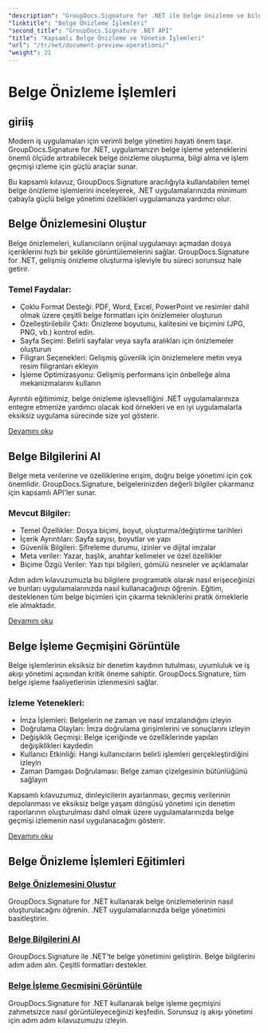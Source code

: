 ```yaml
---
"description": "GroupDocs.Signature for .NET ile belge önizleme ve bilgi alma konusunda uzmanlaşın. Uygulamalarınızda önizleme oluşturmayı, meta verileri çıkarmayı ve belge geçmişini izlemeyi öğrenin."
"linktitle": "Belge Önizleme İşlemleri"
"second_title": "GroupDocs.Signature .NET API"
"title": "Kapsamlı Belge Önizleme ve Yönetim İşlemleri"
"url": "/tr/net/document-preview-operations/"
"weight": 21
---
```


# Belge Önizleme İşlemleri

## giriiş

Modern iş uygulamaları için verimli belge yönetimi hayati önem taşır. GroupDocs.Signature for .NET, uygulamanızın belge işleme yeteneklerini önemli ölçüde artırabilecek belge önizleme oluşturma, bilgi alma ve işlem geçmişi izleme için güçlü araçlar sunar.

Bu kapsamlı kılavuz, GroupDocs.Signature aracılığıyla kullanılabilen temel belge önizleme işlemlerini inceleyerek, .NET uygulamalarınızda minimum çabayla güçlü belge yönetimi özellikleri uygulamanıza yardımcı olur.

## Belge Önizlemesini Oluştur

Belge önizlemeleri, kullanıcıların orijinal uygulamayı açmadan dosya içeriklerini hızlı bir şekilde görüntülemelerini sağlar. GroupDocs.Signature for .NET, gelişmiş önizleme oluşturma işleviyle bu süreci sorunsuz hale getirir.

### Temel Faydalar:
- Çoklu Format Desteği: PDF, Word, Excel, PowerPoint ve resimler dahil olmak üzere çeşitli belge formatları için önizlemeler oluşturun
- Özelleştirilebilir Çıktı: Önizleme boyutunu, kalitesini ve biçimini (JPG, PNG, vb.) kontrol edin.
- Sayfa Seçimi: Belirli sayfalar veya sayfa aralıkları için önizlemeler oluşturun
- Filigran Seçenekleri: Gelişmiş güvenlik için önizlemelere metin veya resim filigranları ekleyin
- İşleme Optimizasyonu: Gelişmiş performans için önbelleğe alma mekanizmalarını kullanın

Ayrıntılı eğitimimiz, belge önizleme işlevselliğini .NET uygulamalarınıza entegre etmenize yardımcı olacak kod örnekleri ve en iyi uygulamalarla eksiksiz uygulama sürecinde size yol gösterir.

[Devamını oku](./generate-document-preview/)

## Belge Bilgilerini Al

Belge meta verilerine ve özelliklerine erişim, doğru belge yönetimi için çok önemlidir. GroupDocs.Signature, belgelerinizden değerli bilgiler çıkarmanız için kapsamlı API'ler sunar.

### Mevcut Bilgiler:
- Temel Özellikler: Dosya biçimi, boyut, oluşturma/değiştirme tarihleri
- İçerik Ayrıntıları: Sayfa sayısı, boyutlar ve yapı
- Güvenlik Bilgileri: Şifreleme durumu, izinler ve dijital imzalar
- Meta veriler: Yazar, başlık, anahtar kelimeler ve özel özellikler
- Biçime Özgü Veriler: Yazı tipi bilgileri, gömülü nesneler ve açıklamalar

Adım adım kılavuzumuzla bu bilgilere programatik olarak nasıl erişeceğinizi ve bunları uygulamalarınızda nasıl kullanacağınızı öğrenin. Eğitim, desteklenen tüm belge biçimleri için çıkarma tekniklerini pratik örneklerle ele almaktadır.

[Devamını oku](./retrieve-document-information/)

## Belge İşleme Geçmişini Görüntüle

Belge işlemlerinin eksiksiz bir denetim kaydının tutulması, uyumluluk ve iş akışı yönetimi açısından kritik öneme sahiptir. GroupDocs.Signature, tüm belge işleme faaliyetlerinin izlenmesini sağlar.

### İzleme Yetenekleri:
- İmza İşlemleri: Belgelerin ne zaman ve nasıl imzalandığını izleyin
- Doğrulama Olayları: İmza doğrulama girişimlerini ve sonuçlarını izleyin
- Değişiklik Geçmişi: Belge içeriğinde ve özelliklerinde yapılan değişiklikleri kaydedin
- Kullanıcı Etkinliği: Hangi kullanıcıların belirli işlemleri gerçekleştirdiğini izleyin
- Zaman Damgası Doğrulaması: Belge zaman çizelgesinin bütünlüğünü sağlayın

Kapsamlı kılavuzumuz, dinleyicilerin ayarlanması, geçmiş verilerinin depolanması ve eksiksiz belge yaşam döngüsü yönetimi için denetim raporlarının oluşturulması dahil olmak üzere uygulamalarınızda belge geçmişi izlemenin nasıl uygulanacağını gösterir.

[Devamını oku](./view-document-processing-history/)

## Belge Önizleme İşlemleri Eğitimleri

### [Belge Önizlemesini Oluştur](./generate-document-preview/)
GroupDocs.Signature for .NET kullanarak belge önizlemelerinin nasıl oluşturulacağını öğrenin. .NET uygulamalarınızda belge yönetimini basitleştirin.

### [Belge Bilgilerini Al](./retrieve-document-information/)
GroupDocs.Signature ile .NET'te belge yönetimini geliştirin. Belge bilgilerini adım adım alın. Çeşitli formatları destekler.

### [Belge İşleme Geçmişini Görüntüle](./view-document-processing-history/)
GroupDocs.Signature for .NET kullanarak belge işleme geçmişini zahmetsizce nasıl görüntüleyeceğinizi keşfedin. Sorunsuz iş akışı yönetimi için adım adım kılavuzumuzu izleyin.